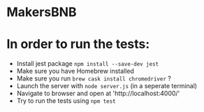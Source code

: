 # MakersBNB

# In order to run the tests:

- Install jest package `npm install --save-dev jest`
- Make sure you have Homebrew installed
- Make sure you run `brew cask install chromedriver` ?
- Launch the server with `node server.js` (in a seperate terminal)
- Navigate to browser and open at 'http://localhost:4000/'
- Try to run the tests using `npm test`
